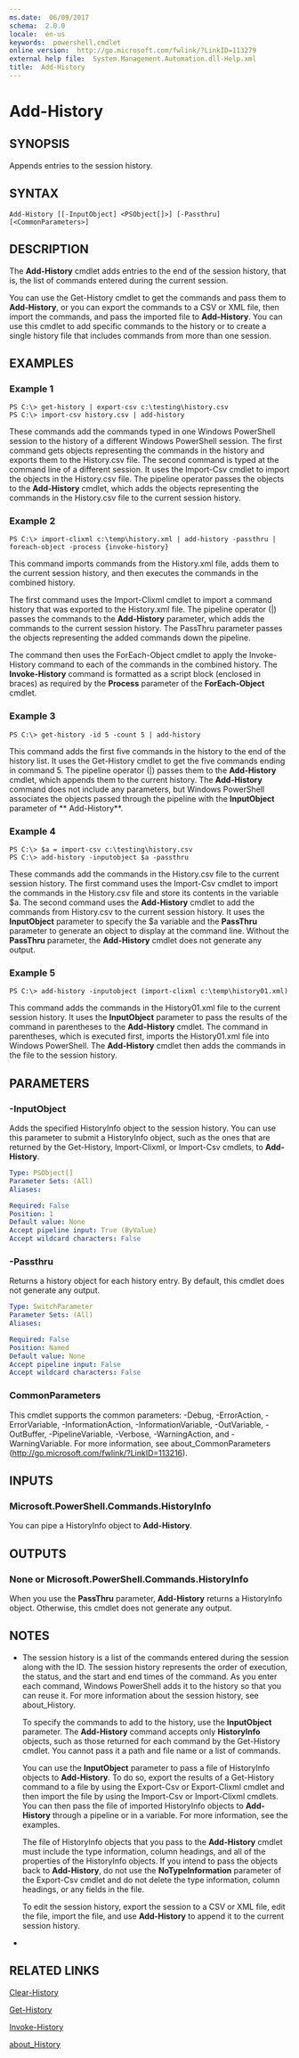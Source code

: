 ```yaml
---
ms.date:  06/09/2017
schema:  2.0.0
locale:  en-us
keywords:  powershell,cmdlet
online version:  http://go.microsoft.com/fwlink/?LinkID=113279
external help file:  System.Management.Automation.dll-Help.xml
title:  Add-History
---
```


# Add-History
## SYNOPSIS
Appends entries to the session history.
## SYNTAX

```
Add-History [[-InputObject] <PSObject[]>] [-Passthru] [<CommonParameters>]
```

## DESCRIPTION
The **Add-History** cmdlet adds entries to the end of the session history, that is, the list of commands entered during the current session.

You can use the Get-History cmdlet to get the commands and pass them to **Add-History**, or you can export the commands to a CSV or XML file, then import the commands, and pass the imported file to **Add-History**.
You can use this cmdlet to add specific commands to the history or to create a single history file that includes commands from more than one session.
## EXAMPLES

### Example 1
```
PS C:\> get-history | export-csv c:\testing\history.csv
PS C:\> import-csv history.csv | add-history
```

These commands add the commands typed in one Windows PowerShell session to the history of a different Windows PowerShell session.
The first command gets objects representing the commands in the history and exports them to the History.csv file.
The second command is typed at the command line of a different session.
It uses the Import-Csv cmdlet to import the objects in the History.csv file.
The pipeline operator passes the objects to the **Add-History** cmdlet, which adds the objects representing the commands in the History.csv file to the current session history.
### Example 2
```
PS C:\> import-clixml c:\temp\history.xml | add-history -passthru | foreach-object -process {invoke-history}
```

This command imports commands from the History.xml file, adds them to the current session history, and then executes the commands in the combined history.

The first command uses the Import-Clixml cmdlet to import a command history that was exported to the History.xml file.
The pipeline operator (|) passes the commands to the **Add-History** parameter, which adds the commands to the current session history.
The PassThru parameter passes the objects representing the added commands down the pipeline.

The command then uses the ForEach-Object cmdlet to apply the Invoke-History command to each of the commands in the combined history.
The **Invoke-History** command is formatted as a script block (enclosed in braces) as required by the **Process** parameter of the **ForEach-Object** cmdlet.
### Example 3
```
PS C:\> get-history -id 5 -count 5 | add-history
```

This command adds the first five commands in the history to the end of the history list.
It uses the Get-History cmdlet to get the five commands ending in command 5.
The pipeline operator (|) passes them to the **Add-History** cmdlet, which appends them to the current history.
The **Add-History** command does not include any parameters, but Windows PowerShell associates the objects passed through the pipeline with the **InputObject** parameter of ** Add-History**.
### Example 4
```
PS C:\> $a = import-csv c:\testing\history.csv
PS C:\> add-history -inputobject $a -passthru
```

These commands add the commands in the History.csv file to the current session history.
The first command uses the Import-Csv cmdlet to import the commands in the History.csv file and store its contents in the variable $a.
The second command uses the **Add-History** cmdlet to add the commands from History.csv to the current session history.
It uses the **InputObject** parameter to specify the $a variable and the **PassThru** parameter to generate an object to display at the command line.
Without the **PassThru** parameter, the **Add-History** cmdlet does not generate any output.
### Example 5
```
PS C:\> add-history -inputobject (import-clixml c:\temp\history01.xml)
```

This command adds the commands in the History01.xml file to the current session history.
It uses the **InputObject** parameter to pass the results of the command in parentheses to the **Add-History** cmdlet.
The command in parentheses, which is executed first, imports the History01.xml file into Windows PowerShell.
The **Add-History** cmdlet then adds the commands in the file to the session history.
## PARAMETERS

### -InputObject
Adds the specified HistoryInfo object to the session history.
You can use this parameter to submit a HistoryInfo object, such as the ones that are returned by the Get-History, Import-Clixml, or Import-Csv cmdlets, to **Add-History**.

```yaml
Type: PSObject[]
Parameter Sets: (All)
Aliases:

Required: False
Position: 1
Default value: None
Accept pipeline input: True (ByValue)
Accept wildcard characters: False
```

### -Passthru
Returns a history object for each history entry.
By default, this cmdlet does not generate any output.

```yaml
Type: SwitchParameter
Parameter Sets: (All)
Aliases:

Required: False
Position: Named
Default value: None
Accept pipeline input: False
Accept wildcard characters: False
```

### CommonParameters
This cmdlet supports the common parameters: -Debug, -ErrorAction, -ErrorVariable, -InformationAction, -InformationVariable, -OutVariable, -OutBuffer, -PipelineVariable, -Verbose, -WarningAction, and -WarningVariable. For more information, see about_CommonParameters (http://go.microsoft.com/fwlink/?LinkID=113216).
## INPUTS

### Microsoft.PowerShell.Commands.HistoryInfo
You can pipe a HistoryInfo object to **Add-History**.
## OUTPUTS

### None or Microsoft.PowerShell.Commands.HistoryInfo
When you use the **PassThru** parameter, **Add-History** returns a HistoryInfo object.
Otherwise, this cmdlet does not generate any output.
## NOTES
* The session history is a list of the commands entered during the session along with the ID. The session history represents the order of execution, the status, and the start and end times of the command. As you enter each command, Windows PowerShell adds it to the history so that you can reuse it.  For more information about the session history, see about_History.

  To specify the commands to add to the history, use the **InputObject** parameter.
The **Add-History** command accepts only **HistoryInfo** objects, such as those returned for each command by the Get-History cmdlet.
You cannot pass it a path and file name or a list of commands.

  You can use the **InputObject** parameter to pass a file of HistoryInfo objects to **Add-History**.
To do so, export the results of a Get-History command to a file by using the Export-Csv or Export-Clixml cmdlet and then import the file by using the Import-Csv or Import-Clixml cmdlets.
You can then pass the file of imported HistoryInfo objects to **Add-History** through a pipeline or in a variable.
For more information, see the examples.

  The file of HistoryInfo objects that you pass to the **Add-History** cmdlet must include the type information, column headings, and all of the properties of the HistoryInfo objects.
If you intend to pass the objects back to **Add-History**, do not use the **NoTypeInformation** parameter of the Export-Csv cmdlet and do not delete the type information, column headings, or any fields in the file.

  To edit the session history, export the session to a CSV or XML file, edit the file, import the file, and use **Add-History** to append it to the current session history.

*
## RELATED LINKS

[Clear-History](Clear-History.md)

[Get-History](Get-History.md)

[Invoke-History](Invoke-History.md)

[about_History](About/about_History.md)